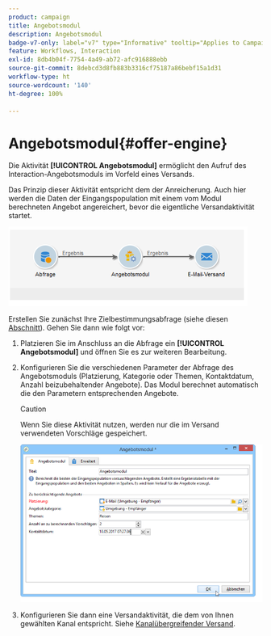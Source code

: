 ```yaml
---
product: campaign
title: Angebotsmodul
description: Angebotsmodul
badge-v7-only: label="v7" type="Informative" tooltip="Applies to Campaign Classic v7 only"
feature: Workflows, Interaction
exl-id: 8db4b04f-7754-4a49-ab72-afc916888ebb
source-git-commit: 8debcd3d8fb883b3316cf75187a86bebf15a1d31
workflow-type: ht
source-wordcount: '140'
ht-degree: 100%

---
```


# Angebotsmodul{#offer-engine}



Die Aktivität **[!UICONTROL Angebotsmodul]** ermöglicht den Aufruf des Interaction-Angebotsmoduls im Vorfeld eines Versands.

Das Prinzip dieser Aktivität entspricht dem der Anreicherung. Auch hier werden die Daten der Eingangspopulation mit einem vom Modul berechneten Angebot angereichert, bevor die eigentliche Versandaktivität startet.

![](assets/int_offerengine_activity2.png)

Erstellen Sie zunächst Ihre Zielbestimmungsabfrage (siehe diesen [Abschnitt](query.md)). Gehen Sie dann wie folgt vor:

1. Platzieren Sie im Anschluss an die Abfrage ein **[!UICONTROL Angebotsmodul]** und öffnen Sie es zur weiteren Bearbeitung.
1. Konfigurieren Sie die verschiedenen Parameter der Abfrage des Angebotsmoduls (Platzierung, Kategorie oder Themen, Kontaktdatum, Anzahl beizubehaltender Angebote). Das Modul berechnet automatisch die den Parametern entsprechenden Angebote.

   >[!CAUTION]
   >
   >Wenn Sie diese Aktivität nutzen, werden nur die im Versand verwendeten Vorschläge gespeichert.

   ![](assets/int_offerengine_activity1.png)

1. Konfigurieren Sie dann eine Versandaktivität, die dem von Ihnen gewählten Kanal entspricht. Siehe [Kanalübergreifender Versand](cross-channel-deliveries.md).
